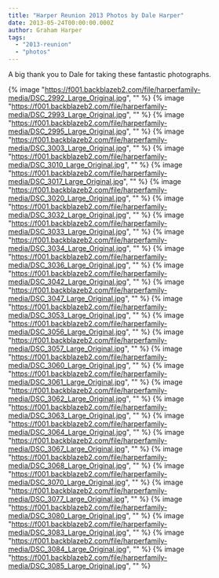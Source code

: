 ```yaml
---
title: "Harper Reunion 2013 Photos by Dale Harper"
date: 2013-05-24T00:00:00.000Z
author: Graham Harper
tags:
  - "2013-reunion"
  - "photos"
---
```


A big thank you to Dale for taking these fantastic photographs.

{% image "https://f001.backblazeb2.com/file/harperfamily-media/DSC_2992_Large_Original.jpg", "" %}
{% image "https://f001.backblazeb2.com/file/harperfamily-media/DSC_2993_Large_Original.jpg", "" %}
{% image "https://f001.backblazeb2.com/file/harperfamily-media/DSC_2995_Large_Original.jpg", "" %}
{% image "https://f001.backblazeb2.com/file/harperfamily-media/DSC_3003_Large_Original.jpg", "" %}
{% image "https://f001.backblazeb2.com/file/harperfamily-media/DSC_3010_Large_Original.jpg", "" %}
{% image "https://f001.backblazeb2.com/file/harperfamily-media/DSC_3017_Large_Original.jpg", "" %}
{% image "https://f001.backblazeb2.com/file/harperfamily-media/DSC_3020_Large_Original.jpg", "" %}
{% image "https://f001.backblazeb2.com/file/harperfamily-media/DSC_3032_Large_Original.jpg", "" %}
{% image "https://f001.backblazeb2.com/file/harperfamily-media/DSC_3033_Large_Original.jpg", "" %}
{% image "https://f001.backblazeb2.com/file/harperfamily-media/DSC_3034_Large_Original.jpg", "" %}
{% image "https://f001.backblazeb2.com/file/harperfamily-media/DSC_3036_Large_Original.jpg", "" %}
{% image "https://f001.backblazeb2.com/file/harperfamily-media/DSC_3042_Large_Original.jpg", "" %}
{% image "https://f001.backblazeb2.com/file/harperfamily-media/DSC_3047_Large_Original.jpg", "" %}
{% image "https://f001.backblazeb2.com/file/harperfamily-media/DSC_3053_Large_Original.jpg", "" %}
{% image "https://f001.backblazeb2.com/file/harperfamily-media/DSC_3056_Large_Original.jpg", "" %}
{% image "https://f001.backblazeb2.com/file/harperfamily-media/DSC_3057_Large_Original.jpg", "" %}
{% image "https://f001.backblazeb2.com/file/harperfamily-media/DSC_3060_Large_Original.jpg", "" %}
{% image "https://f001.backblazeb2.com/file/harperfamily-media/DSC_3061_Large_Original.jpg", "" %}
{% image "https://f001.backblazeb2.com/file/harperfamily-media/DSC_3062_Large_Original.jpg", "" %}
{% image "https://f001.backblazeb2.com/file/harperfamily-media/DSC_3063_Large_Original.jpg", "" %}
{% image "https://f001.backblazeb2.com/file/harperfamily-media/DSC_3064_Large_Original.jpg", "" %}
{% image "https://f001.backblazeb2.com/file/harperfamily-media/DSC_3067_Large_Original.jpg", "" %}
{% image "https://f001.backblazeb2.com/file/harperfamily-media/DSC_3068_Large_Original.jpg", "" %}
{% image "https://f001.backblazeb2.com/file/harperfamily-media/DSC_3070_Large_Original.jpg", "" %}
{% image "https://f001.backblazeb2.com/file/harperfamily-media/DSC_3077_Large_Original.jpg", "" %}
{% image "https://f001.backblazeb2.com/file/harperfamily-media/DSC_3080_Large_Original.jpg", "" %}
{% image "https://f001.backblazeb2.com/file/harperfamily-media/DSC_3083_Large_Original.jpg", "" %}
{% image "https://f001.backblazeb2.com/file/harperfamily-media/DSC_3084_Large_Original.jpg", "" %}
{% image "https://f001.backblazeb2.com/file/harperfamily-media/DSC_3085_Large_Original.jpg", "" %}

<!-- {% image "https://f001.backblazeb2.com/file/harperfamily-media/DSC_3087_Large_Original.jpg", "" %}
{% image "https://f001.backblazeb2.com/file/harperfamily-media/DSC_3089_Large_Original.jpg", "" %}
{% image "https://f001.backblazeb2.com/file/harperfamily-media/DSC_3091_Large_Original.jpg", "" %}
{% image "https://f001.backblazeb2.com/file/harperfamily-media/DSC_3092_Large_Original.jpg", "" %}
{% image "https://f001.backblazeb2.com/file/harperfamily-media/DSC_3093_Large_Original.jpg", "" %}
{% image "https://f001.backblazeb2.com/file/harperfamily-media/DSC_3094_Large_Original.jpg", "" %}
{% image "https://f001.backblazeb2.com/file/harperfamily-media/DSC_3104_Large_Original.jpg", "" %}
{% image "https://f001.backblazeb2.com/file/harperfamily-media/DSC_3112_Large_Original.jpg", "" %}
{% image "https://f001.backblazeb2.com/file/harperfamily-media/DSC_3114_Large_Original.jpg", "" %}
{% image "https://f001.backblazeb2.com/file/harperfamily-media/DSC_3115_Large_Original.jpg", "" %}
{% image "https://f001.backblazeb2.com/file/harperfamily-media/DSC_3118_Large_Original.jpg", "" %}
{% image "https://f001.backblazeb2.com/file/harperfamily-media/DSC_3119_Large_Original.jpg", "" %}
{% image "https://f001.backblazeb2.com/file/harperfamily-media/DSC_3124_Large_Original.jpg", "" %}
{% image "https://f001.backblazeb2.com/file/harperfamily-media/DSC_3126_Large_Original.jpg", "" %}
{% image "https://f001.backblazeb2.com/file/harperfamily-media/DSC_3127_Large_Original.jpg", "" %}
{% image "https://f001.backblazeb2.com/file/harperfamily-media/DSC_3130_Large_Original.jpg", "" %}
{% image "https://f001.backblazeb2.com/file/harperfamily-media/DSC_3146-Edit_Large_Original.jpg", "" %}
{% image "https://f001.backblazeb2.com/file/harperfamily-media/DSC_3149_Large_Original.jpg", "" %}
{% image "https://f001.backblazeb2.com/file/harperfamily-media/DSC_3153_Large_Original.jpg", "" %}
{% image "https://f001.backblazeb2.com/file/harperfamily-media/DSC_3154_Large_Original.jpg", "" %}
{% image "https://f001.backblazeb2.com/file/harperfamily-media/DSC_3156_Large_Original.jpg", "" %}
{% image "https://f001.backblazeb2.com/file/harperfamily-media/DSC_3167_Large_Original.jpg", "" %}
{% image "https://f001.backblazeb2.com/file/harperfamily-media/DSC_3173_Large_Original.jpg", "" %}
{% image "https://f001.backblazeb2.com/file/harperfamily-media/DSC_3179_Large_Original.jpg", "" %}
{% image "https://f001.backblazeb2.com/file/harperfamily-media/DSC_3184_Large_Original.jpg", "" %}
{% image "https://f001.backblazeb2.com/file/harperfamily-media/DSC_3189_Large_Original.jpg", "" %}
{% image "https://f001.backblazeb2.com/file/harperfamily-media/DSC_3191_Large_Original.jpg", "" %}
{% image "https://f001.backblazeb2.com/file/harperfamily-media/DSC_3195_Large_Original.jpg", "" %}
{% image "https://f001.backblazeb2.com/file/harperfamily-media/DSC_3196_Large_Original.jpg", "" %}
{% image "https://f001.backblazeb2.com/file/harperfamily-media/DSC_3202_Large_Original.jpg", "" %}
{% image "https://f001.backblazeb2.com/file/harperfamily-media/DSC_3204_Large_Original.jpg", "" %}
{% image "https://f001.backblazeb2.com/file/harperfamily-media/DSC_3207_Large_Original.jpg", "" %}
{% image "https://f001.backblazeb2.com/file/harperfamily-media/DSC_3210_Large_Original.jpg", "" %}
{% image "https://f001.backblazeb2.com/file/harperfamily-media/DSC_3212_Large_Original.jpg", "" %}
{% image "https://f001.backblazeb2.com/file/harperfamily-media/DSC_3214_Large_Original.jpg", "" %}
{% image "https://f001.backblazeb2.com/file/harperfamily-media/DSC_3215_Large_Original.jpg", "" %}
{% image "https://f001.backblazeb2.com/file/harperfamily-media/DSC_3216_Large_Original.jpg", "" %}
{% image "https://f001.backblazeb2.com/file/harperfamily-media/DSC_3218_Large_Original.jpg", "" %}
{% image "https://f001.backblazeb2.com/file/harperfamily-media/DSC_3220_Large_Original.jpg", "" %}
{% image "https://f001.backblazeb2.com/file/harperfamily-media/DSC_3221_Large_Original.jpg", "" %}
{% image "https://f001.backblazeb2.com/file/harperfamily-media/DSC_3222_Large_Original.jpg", "" %}
{% image "https://f001.backblazeb2.com/file/harperfamily-media/DSC_3223_Large_Original.jpg", "" %}
{% image "https://f001.backblazeb2.com/file/harperfamily-media/DSC_3226_Large_Original.jpg", "" %}
{% image "https://f001.backblazeb2.com/file/harperfamily-media/DSC_3228_Large_Original.jpg", "" %}
{% image "https://f001.backblazeb2.com/file/harperfamily-media/DSC_3231_Large_Original.jpg", "" %}
{% image "https://f001.backblazeb2.com/file/harperfamily-media/DSC_3232_Large_Original.jpg", "" %}
{% image "https://f001.backblazeb2.com/file/harperfamily-media/DSC_3233_Large_Original.jpg", "" %}
{% image "https://f001.backblazeb2.com/file/harperfamily-media/DSC_3235_Large_Original.jpg", "" %}
{% image "https://f001.backblazeb2.com/file/harperfamily-media/DSC_3237_Large_Original.jpg", "" %}
{% image "https://f001.backblazeb2.com/file/harperfamily-media/DSC_3238_Large_Original.jpg", "" %}
{% image "https://f001.backblazeb2.com/file/harperfamily-media/DSC_3239_Large_Original.jpg", "" %}
{% image "https://f001.backblazeb2.com/file/harperfamily-media/DSC_3241_Large_Original.jpg", "" %}
{% image "https://f001.backblazeb2.com/file/harperfamily-media/DSC_3242_Large_Original.jpg", "" %}
{% image "https://f001.backblazeb2.com/file/harperfamily-media/DSC_3243_Large_Original.jpg", "" %}
{% image "https://f001.backblazeb2.com/file/harperfamily-media/DSC_3244_Large_Original.jpg", "" %}
{% image "https://f001.backblazeb2.com/file/harperfamily-media/DSC_3245_Large_Original.jpg", "" %}
{% image "https://f001.backblazeb2.com/file/harperfamily-media/DSC_3247_Large_Original.jpg", "" %}
{% image "https://f001.backblazeb2.com/file/harperfamily-media/DSC_3248_Large_Original.jpg", "" %}
{% image "https://f001.backblazeb2.com/file/harperfamily-media/DSC_3252_Large_Original.jpg", "" %}
{% image "https://f001.backblazeb2.com/file/harperfamily-media/DSC_3253_Large_Original.jpg", "" %}
{% image "https://f001.backblazeb2.com/file/harperfamily-media/DSC_3254_Large_Original.jpg", "" %}
{% image "https://f001.backblazeb2.com/file/harperfamily-media/DSC_3255_Large_Original.jpg", "" %}
{% image "https://f001.backblazeb2.com/file/harperfamily-media/DSC_3256_Large_Original.jpg", "" %}
{% image "https://f001.backblazeb2.com/file/harperfamily-media/DSC_3259_Large_Original.jpg", "" %}
{% image "https://f001.backblazeb2.com/file/harperfamily-media/DSC_3261_Large_Original.jpg", "" %}
{% image "https://f001.backblazeb2.com/file/harperfamily-media/DSC_3262_Large_Original.jpg", "" %}
{% image "https://f001.backblazeb2.com/file/harperfamily-media/DSC_3263_Large_Original.jpg", "" %}
{% image "https://f001.backblazeb2.com/file/harperfamily-media/DSC_3264_Large_Original.jpg", "" %}
{% image "https://f001.backblazeb2.com/file/harperfamily-media/DSC_3265_Large_Original.jpg", "" %}
{% image "https://f001.backblazeb2.com/file/harperfamily-media/DSC_3269_Large_Original.jpg", "" %}
{% image "https://f001.backblazeb2.com/file/harperfamily-media/DSC_3273_Large_Original.jpg", "" %}
{% image "https://f001.backblazeb2.com/file/harperfamily-media/DSC_3275_Large_Original.jpg", "" %}
{% image "https://f001.backblazeb2.com/file/harperfamily-media/DSC_3276_Large_Original.jpg", "" %}
{% image "https://f001.backblazeb2.com/file/harperfamily-media/DSC_3277_Large_Original.jpg", "" %}
{% image "https://f001.backblazeb2.com/file/harperfamily-media/DSC_3278_Large_Original.jpg", "" %}
{% image "https://f001.backblazeb2.com/file/harperfamily-media/DSC_3284_Large_Original.jpg", "" %}
{% image "https://f001.backblazeb2.com/file/harperfamily-media/DSC_3285_Large_Original.jpg", "" %}
{% image "https://f001.backblazeb2.com/file/harperfamily-media/DSC_3286_Large_Original.jpg", "" %}
{% image "https://f001.backblazeb2.com/file/harperfamily-media/DSC_3289_Large_Original.jpg", "" %}
{% image "https://f001.backblazeb2.com/file/harperfamily-media/DSC_3291_Large_Original.jpg", "" %}
{% image "https://f001.backblazeb2.com/file/harperfamily-media/DSC_3292_Large_Original.jpg", "" %}
{% image "https://f001.backblazeb2.com/file/harperfamily-media/DSC_3296_Large_Original.jpg", "" %}
{% image "https://f001.backblazeb2.com/file/harperfamily-media/DSC_3297_Large_Original.jpg", "" %}
{% image "https://f001.backblazeb2.com/file/harperfamily-media/DSC_3298_Large_Original.jpg", "" %}
{% image "https://f001.backblazeb2.com/file/harperfamily-media/DSC_3300_Large_Original.jpg", "" %}
{% image "https://f001.backblazeb2.com/file/harperfamily-media/DSC_3301_Large_Original.jpg", "" %}
{% image "https://f001.backblazeb2.com/file/harperfamily-media/DSC_3302_Large_Original.jpg", "" %}
{% image "https://f001.backblazeb2.com/file/harperfamily-media/DSC_3304_Large_Original.jpg", "" %}
{% image "https://f001.backblazeb2.com/file/harperfamily-media/DSC_3305_Large_Original.jpg", "" %}
{% image "https://f001.backblazeb2.com/file/harperfamily-media/DSC_3306_Large_Original.jpg", "" %}
{% image "https://f001.backblazeb2.com/file/harperfamily-media/DSC_3308_Large_Original.jpg", "" %}
{% image "https://f001.backblazeb2.com/file/harperfamily-media/DSC_3311_Large_Original.jpg", "" %}
{% image "https://f001.backblazeb2.com/file/harperfamily-media/DSC_3312_Large_Original.jpg", "" %}
{% image "https://f001.backblazeb2.com/file/harperfamily-media/DSC_3315_Large_Original.jpg", "" %}
{% image "https://f001.backblazeb2.com/file/harperfamily-media/DSC_3316_Large_Original.jpg", "" %}
{% image "https://f001.backblazeb2.com/file/harperfamily-media/DSC_3320_Large_Original.jpg", "" %}
{% image "https://f001.backblazeb2.com/file/harperfamily-media/DSC_3323_Large_Original.jpg", "" %}
{% image "https://f001.backblazeb2.com/file/harperfamily-media/DSC_3327_Large_Original.jpg", "" %}
{% image "https://f001.backblazeb2.com/file/harperfamily-media/DSC_3328_Large_Original.jpg", "" %}
{% image "https://f001.backblazeb2.com/file/harperfamily-media/DSC_3330_Large_Original.jpg", "" %}
{% image "https://f001.backblazeb2.com/file/harperfamily-media/DSC_3337_Large_Original.jpg", "" %}
{% image "https://f001.backblazeb2.com/file/harperfamily-media/DSC_3341_Large_Original.jpg", "" %}
{% image "https://f001.backblazeb2.com/file/harperfamily-media/DSC_3349_Large_Original.jpg", "" %}
{% image "https://f001.backblazeb2.com/file/harperfamily-media/DSC_3354_Large_Original.jpg", "" %}
{% image "https://f001.backblazeb2.com/file/harperfamily-media/DSC_3355_Large_Original.jpg", "" %}
{% image "https://f001.backblazeb2.com/file/harperfamily-media/DSC_3356_Large_Original.jpg", "" %}
{% image "https://f001.backblazeb2.com/file/harperfamily-media/DSC_3357_Large_Original.jpg", "" %}
{% image "https://f001.backblazeb2.com/file/harperfamily-media/DSC_3360_Large_Original.jpg", "" %}
{% image "https://f001.backblazeb2.com/file/harperfamily-media/DSC_3371_Large_Original.jpg", "" %}
{% image "https://f001.backblazeb2.com/file/harperfamily-media/DSC_3378_Large_Original.jpg", "" %}
{% image "https://f001.backblazeb2.com/file/harperfamily-media/DSC_3379_Large_Original.jpg", "" %}
{% image "https://f001.backblazeb2.com/file/harperfamily-media/DSC_3382_Large_Original.jpg", "" %}
{% image "https://f001.backblazeb2.com/file/harperfamily-media/DSC_3384_Large_Original.jpg", "" %}
{% image "https://f001.backblazeb2.com/file/harperfamily-media/DSC_3387_Large_Original.jpg", "" %}
{% image "https://f001.backblazeb2.com/file/harperfamily-media/DSC_3388_Large_Original.jpg", "" %}
{% image "https://f001.backblazeb2.com/file/harperfamily-media/DSC_3394_Large_Original.jpg", "" %}
{% image "https://f001.backblazeb2.com/file/harperfamily-media/DSC_3400_Large_Original.jpg", "" %} -->
